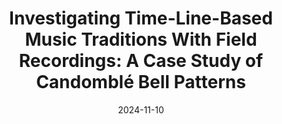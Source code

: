 ---
title: "Investigating Time-Line-Based Music Traditions With Field Recordings: A Case Study of Candomblé Bell Patterns"
authors: "L.S. Maia, R. Namballa, M. Rocamora, M. Fuentes, and C. Guedes"
date: 2024-11-10
journal: "Proceedings of the 25th International Society for Music Information Retrieval Conference"
link: https://zenodo.org/records/14877523
---